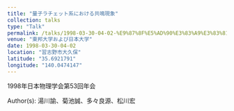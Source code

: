 ```yaml
---
title: "量子ラチェット系における共鳴現象"
collection: talks
type: "Talk"
permalink: /talks/1998-03-30-04-02-%E9%87%8F%E5%AD%90%E3%83%A9%E3%83%81%E3%82%A7%E3%83%83%E3%83%88%E7%B3%BB%E3%81%AB%E3%81%8A%E3%81%91%E3%82%8B%E5%85%B1%E9%B3%B4%E7%8F%BE%E8%B1%A1
venue: "東邦大学および日本大学"
date: 1998-03-30-04-02
location: "習志野市大久保"
latitude: "35.6921791"
longitude: "140.0474147"
---
```


1998年日本物理学会第53回年会

Author(s): 湯川諭、菊池誠、多々良源、松川宏
